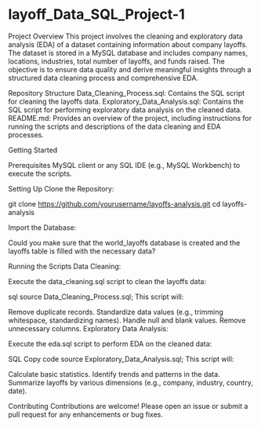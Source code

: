 # layoff_Data_SQL_Project-1

Project Overview
This project involves the cleaning and exploratory data analysis (EDA) of a dataset containing information about company layoffs. The dataset is stored in a MySQL database and includes company names, locations, industries, total number of layoffs, and funds raised. The objective is to ensure data quality and derive meaningful insights through a structured data cleaning process and comprehensive EDA.

Repository Structure
Data_Cleaning_Process.sql: Contains the SQL script for cleaning the layoffs data.
Exploratory_Data_Analysis.sql: Contains the SQL script for performing exploratory data analysis on the cleaned data.
README.md: Provides an overview of the project, including instructions for running the scripts and descriptions of the data cleaning and EDA processes.

Getting Started

Prerequisites
MySQL client or any SQL IDE (e.g., MySQL Workbench) to execute the scripts.

Setting Up
Clone the Repository:

git clone https://github.com/yourusername/layoffs-analysis.git
cd layoffs-analysis

Import the Database:

Could you make sure that the world_layoffs database is created and the layoffs table is filled with the necessary data?

Running the Scripts
Data Cleaning:

Execute the data_cleaning.sql script to clean the layoffs data:

sql
source Data_Cleaning_Process.sql;
This script will:

Remove duplicate records.
Standardize data values (e.g., trimming whitespace, standardizing names).
Handle null and blank values.
Remove unnecessary columns.
Exploratory Data Analysis:

Execute the eda.sql script to perform EDA on the cleaned data:

SQL
Copy code
source Exploratory_Data_Analysis.sql;
This script will:

Calculate basic statistics.
Identify trends and patterns in the data.
Summarize layoffs by various dimensions (e.g., company, industry, country, date).


Contributing
Contributions are welcome! Please open an issue or submit a pull request for any enhancements or bug fixes.
